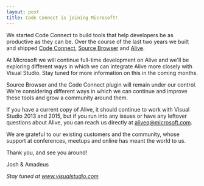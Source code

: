 ```yaml
---
layout: post
title: Code Connect is joining Microsoft!
---
```


We started Code Connect to build tools that help developers be as productive as they can be. Over the course of the last two years we built and shipped [Code Connect](http://codeconnect.io), [Source Browser](http://sourcebrowser.io) and [Alive](http://comealive.io).

At Microsoft we will continue full-time development on Alive and we'll be exploring different ways in which we can integrate Alive more closely with Visual Studio. Stay tuned for more information on this in the coming months.

Source Browser and the Code Connect plugin will remain under our control. We're considering different ways in which we can continue and improve these tools and grow a community around them.

If you have a current copy of Alive, it should continue to work with Visual Studio 2013 and 2015, but if you run into any issues or have any leftover questions about Alive, you can reach us directly at aliveq@microsoft.com.

We are grateful to our existing customers and the community, whose support at conferences, meetups and online has meant the world to us.

Thank you, and see you around!

Josh & Amadeus

*Stay tuned at www.visualstudio.com*
